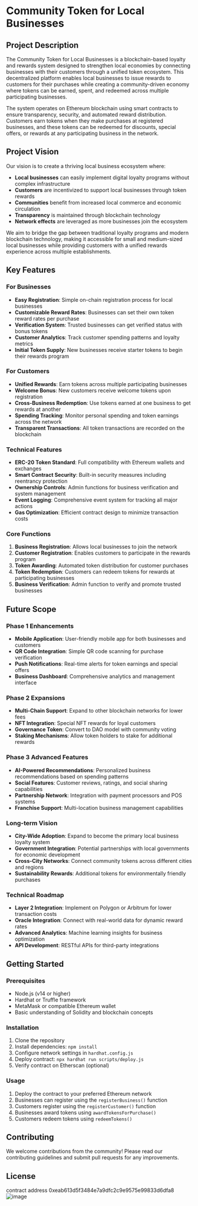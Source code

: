# Community Token for Local Businesses

## Project Description

The Community Token for Local Businesses is a blockchain-based loyalty and rewards system designed to strengthen local economies by connecting businesses with their customers through a unified token ecosystem. This decentralized platform enables local businesses to issue rewards to customers for their purchases while creating a community-driven economy where tokens can be earned, spent, and redeemed across multiple participating businesses.

The system operates on Ethereum blockchain using smart contracts to ensure transparency, security, and automated reward distribution. Customers earn tokens when they make purchases at registered businesses, and these tokens can be redeemed for discounts, special offers, or rewards at any participating business in the network.

## Project Vision

Our vision is to create a thriving local business ecosystem where:

- **Local businesses** can easily implement digital loyalty programs without complex infrastructure
- **Customers** are incentivized to support local businesses through token rewards
- **Communities** benefit from increased local commerce and economic circulation
- **Transparency** is maintained through blockchain technology
- **Network effects** are leveraged as more businesses join the ecosystem

We aim to bridge the gap between traditional loyalty programs and modern blockchain technology, making it accessible for small and medium-sized local businesses while providing customers with a unified rewards experience across multiple establishments.

## Key Features

### For Businesses
- **Easy Registration**: Simple on-chain registration process for local businesses
- **Customizable Reward Rates**: Businesses can set their own token reward rates per purchase
- **Verification System**: Trusted businesses can get verified status with bonus tokens
- **Customer Analytics**: Track customer spending patterns and loyalty metrics
- **Initial Token Supply**: New businesses receive starter tokens to begin their rewards program

### For Customers
- **Unified Rewards**: Earn tokens across multiple participating businesses
- **Welcome Bonus**: New customers receive welcome tokens upon registration
- **Cross-Business Redemption**: Use tokens earned at one business to get rewards at another
- **Spending Tracking**: Monitor personal spending and token earnings across the network
- **Transparent Transactions**: All token transactions are recorded on the blockchain

### Technical Features
- **ERC-20 Token Standard**: Full compatibility with Ethereum wallets and exchanges
- **Smart Contract Security**: Built-in security measures including reentrancy protection
- **Ownership Controls**: Admin functions for business verification and system management
- **Event Logging**: Comprehensive event system for tracking all major actions
- **Gas Optimization**: Efficient contract design to minimize transaction costs

### Core Functions
1. **Business Registration**: Allows local businesses to join the network
2. **Customer Registration**: Enables customers to participate in the rewards program
3. **Token Awarding**: Automated token distribution for customer purchases
4. **Token Redemption**: Customers can redeem tokens for rewards at participating businesses
5. **Business Verification**: Admin function to verify and promote trusted businesses

## Future Scope

### Phase 1 Enhancements
- **Mobile Application**: User-friendly mobile app for both businesses and customers
- **QR Code Integration**: Simple QR code scanning for purchase verification
- **Push Notifications**: Real-time alerts for token earnings and special offers
- **Business Dashboard**: Comprehensive analytics and management interface

### Phase 2 Expansions
- **Multi-Chain Support**: Expand to other blockchain networks for lower fees
- **NFT Integration**: Special NFT rewards for loyal customers
- **Governance Token**: Convert to DAO model with community voting
- **Staking Mechanisms**: Allow token holders to stake for additional rewards

### Phase 3 Advanced Features
- **AI-Powered Recommendations**: Personalized business recommendations based on spending patterns
- **Social Features**: Customer reviews, ratings, and social sharing capabilities
- **Partnership Network**: Integration with payment processors and POS systems
- **Franchise Support**: Multi-location business management capabilities

### Long-term Vision
- **City-Wide Adoption**: Expand to become the primary local business loyalty system
- **Government Integration**: Potential partnerships with local governments for economic development
- **Cross-City Networks**: Connect community tokens across different cities and regions
- **Sustainability Rewards**: Additional tokens for environmentally friendly purchases

### Technical Roadmap
- **Layer 2 Integration**: Implement on Polygon or Arbitrum for lower transaction costs
- **Oracle Integration**: Connect with real-world data for dynamic reward rates
- **Advanced Analytics**: Machine learning insights for business optimization
- **API Development**: RESTful APIs for third-party integrations

## Getting Started

### Prerequisites
- Node.js (v14 or higher)
- Hardhat or Truffle framework
- MetaMask or compatible Ethereum wallet
- Basic understanding of Solidity and blockchain concepts

### Installation
1. Clone the repository
2. Install dependencies: `npm install`
3. Configure network settings in `hardhat.config.js`
4. Deploy contract: `npx hardhat run scripts/deploy.js`
5. Verify contract on Etherscan (optional)

### Usage
1. Deploy the contract to your preferred Ethereum network
2. Businesses can register using the `registerBusiness()` function
3. Customers register using the `registerCustomer()` function
4. Businesses award tokens using `awardTokensForPurchase()`
5. Customers redeem tokens using `redeemTokens()`

## Contributing

We welcome contributions from the community! Please read our contributing guidelines and submit pull requests for any improvements.

## License

contract address
0xeab613d5f3484e7a9dfc2c9e9575e99833d6dfa8
![image](https://github.com/user-attachments/assets/cb1225ea-c9ed-4a77-8b3e-6bcca3792269)

